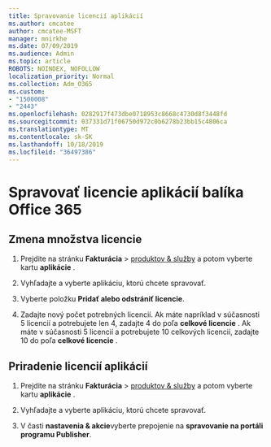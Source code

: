 ```yaml
---
title: Spravovanie licencií aplikácií
ms.author: cmcatee
author: cmcatee-MSFT
manager: mnirkhe
ms.date: 07/09/2019
ms.audience: Admin
ms.topic: article
ROBOTS: NOINDEX, NOFOLLOW
localization_priority: Normal
ms.collection: Adm_O365
ms.custom:
- "1500008"
- "2443"
ms.openlocfilehash: 0282917f473dbe0718953c8668c4730d8f3448fd
ms.sourcegitcommit: 037331d71f06750d972c0b6278b23bb15c4806ca
ms.translationtype: MT
ms.contentlocale: sk-SK
ms.lasthandoff: 10/18/2019
ms.locfileid: "36497386"
---
```

# <a name="manage-office-365-app-licenses"></a>Spravovať licencie aplikácií balíka Office 365

## <a name="to-change-license-quantity"></a>Zmena množstva licencie

1. Prejdite na stránku **Fakturácia** > [produktov & služby](https://go.microsoft.com/fwlink/p/?linkid=842054) a potom vyberte kartu **aplikácie** .

2. Vyhľadajte a vyberte aplikáciu, ktorú chcete spravovať.  

3. Vyberte položku **Pridať alebo odstrániť licencie**.

4. Zadajte nový počet potrebných licencií. Ak máte napríklad v súčasnosti 5 licencií a potrebujete len 4, zadajte 4 do poľa **celkové licencie** . Ak máte v súčasnosti 5 licencií a potrebujete 10 celkových licencií, zadajte 10 do poľa **celkové licencie** .

## <a name="to-assign-app-licenses"></a>Priradenie licencií aplikácií

1. Prejdite na stránku **Fakturácia** > [produktov & služby](https://go.microsoft.com/fwlink/p/?linkid=842054) a potom vyberte kartu **aplikácie** .

2. Vyhľadajte a vyberte aplikáciu, ktorú chcete spravovať.  

3. V časti **nastavenia & akcie**vyberte prepojenie na **spravovanie na portáli programu Publisher**.